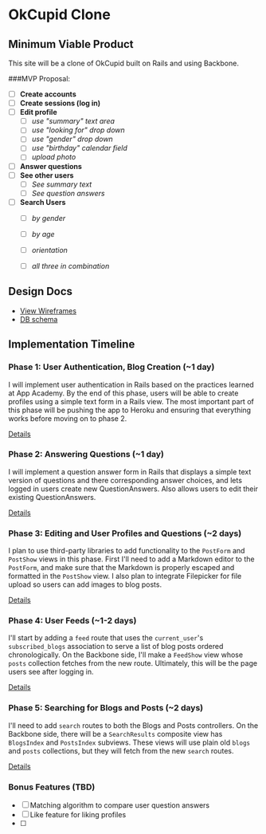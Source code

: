 # OkCupid Clone

<!-- [Heroku link][heroku] -->

<!-- [heroku]: http:// MY URL WILL GO HERE  .herokuapp.com -->

## Minimum Viable Product
This site will be a clone of OkCupid built on Rails and using Backbone.

<!-- This is a Markdown checklist. Use it to keep track of your progress! -->

###MVP Proposal:
- [ ] **Create accounts**
- [ ] **Create sessions (log in)**
- [ ] **Edit profile**
  * [ ] *use "summary" text area*
  * [ ] *use "looking for" drop down*
  * [ ] *use "gender" drop down*
  * [ ] *use "birthday" calendar field*
  * [ ] *upload photo*
- [ ] **Answer questions**
- [ ] **See other users**
  * [ ] *See summary text*
  * [ ] *See question answers*
- [ ] **Search Users**
  * [ ] *by gender*
  * [ ] *by age*
  * [ ] *orientation*
  * [ ] *all three in combination*


## Design Docs
* [View Wireframes][views]
* [DB schema][schema]

[views]: ./docs/views.md
[schema]: ./docs/schema.md

## Implementation Timeline

### Phase 1: User Authentication, Blog Creation (~1 day)
I will implement user authentication in Rails based on the practices learned at
App Academy. By the end of this phase, users will be able to create profiles using
a simple text form in a Rails view. The most important part of this phase will
be pushing the app to Heroku and ensuring that everything works before moving on
to phase 2.

[Details][phase-one]

### Phase 2: Answering Questions (~1 day)
I will implement a question answer form in Rails that displays a simple text
version of questions and there corresponding answer choices, and lets logged
in users create new QuestionAnswers. Also allows users to edit their existing
QuestionAnswers.

[Details][phase-two]

### Phase 3: Editing and User Profiles and Questions (~2 days)
I plan to use third-party libraries to add functionality to the `PostForm` and
`PostShow` views in this phase. First I'll need to add a Markdown editor to the
`PostForm`, and make sure that the Markdown is properly escaped and formatted in
the `PostShow` view. I also plan to integrate Filepicker for file upload so
users can add images to blog posts.

[Details][phase-three]

### Phase 4: User Feeds (~1-2 days)
I'll start by adding a `feed` route that uses the `current_user`'s
`subscribed_blogs` association to serve a list of blog posts ordered
chronologically. On the Backbone side, I'll make a `FeedShow` view whose `posts`
collection fetches from the new route.  Ultimately, this will be the page users
see after logging in.

[Details][phase-four]

### Phase 5: Searching for Blogs and Posts (~2 days)
I'll need to add `search` routes to both the Blogs and Posts controllers. On the
Backbone side, there will be a `SearchResults` composite view has `BlogsIndex`
and `PostsIndex` subviews. These views will use plain old `blogs` and `posts`
collections, but they will fetch from the new `search` routes.

[Details][phase-five]

### Bonus Features (TBD)
- [ ] Matching algorithm to compare user question answers
- [ ] Like feature for liking profiles
- [ ]

[phase-one]: ./docs/phases/phase1.md
[phase-two]: ./docs/phases/phase2.md
[phase-three]: ./docs/phases/phase3.md
[phase-four]: ./docs/phases/phase4.md
[phase-five]: ./docs/phases/phase5.md
